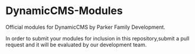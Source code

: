 # DynamicCMS-Modules
Official modules for DynamicCMS by Parker Family Development.

In order to submit your modules for inclusion in this repository,submit a pull request and it will be evaluated by our development team.
